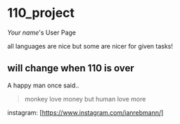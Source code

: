 # 110_project
*Your name*'s User Page

all languages are nice but some are nicer for given tasks!

## **will change when 110 is over**

A happy man once said..

> monkey love money but human love more

instagram:  [https://www.instagram.com/ianrebmann/]


